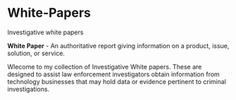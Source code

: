 # White-Papers
Investigative white papers  

**White Paper** - An authoritative report giving information on a product, issue, solution, or service.  

Wlecome to my collection of Investigative White papers.  These are designed to assist law enforcement investigators obtain information from technology businesses that may hold data or evidence pertinent to criminal investigations. 
